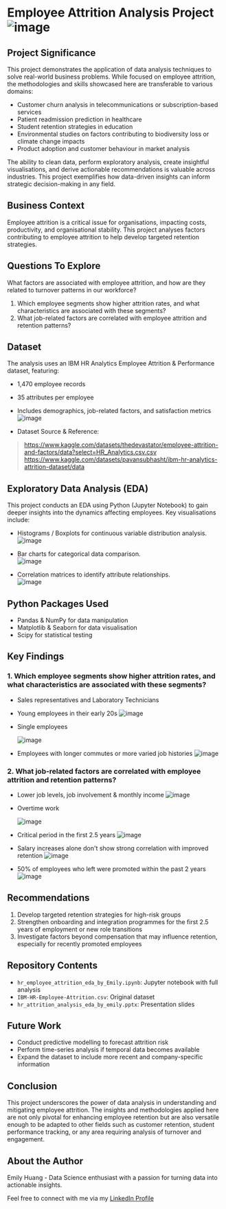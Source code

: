 # Employee Attrition Analysis Project ![image](https://github.com/user-attachments/assets/02cd653b-d013-488f-a95c-1cf8d4e9801b)


## Project Significance
This project demonstrates the application of data analysis techniques to solve real-world business problems. While focused on employee attrition, the methodologies and skills showcased here are transferable to various domains:

- Customer churn analysis in telecommunications or subscription-based services
- Patient readmission prediction in healthcare
- Student retention strategies in education
- Environmental studies on factors contributing to biodiversity loss or climate change impacts
- Product adoption and customer behaviour in market analysis

The ability to clean data, perform exploratory analysis, create insightful visualisations, and derive actionable recommendations is valuable across industries. This project exemplifies how data-driven insights can inform strategic decision-making in any field.

## Business Context
Employee attrition is a critical issue for organisations, impacting costs, productivity, and organisational stability. This project analyses factors contributing to employee attrition to help develop targeted retention strategies.

## Questions To Explore
What factors are associated with employee attrition, and how are they related to turnover patterns in our workforce?

1. Which employee segments show higher attrition rates, and what characteristics are associated with these segments?
2. What job-related factors are correlated with employee attrition and retention patterns?

## Dataset
The analysis uses an IBM HR Analytics Employee Attrition & Performance dataset, featuring:
- 1,470 employee records
- 35 attributes per employee
- Includes demographics, job-related factors, and satisfaction metrics
  ![image](https://github.com/user-attachments/assets/200d20e6-ffdc-4145-95e7-99b7684e43bb)

- Dataset Source & Reference:
> https://www.kaggle.com/datasets/thedevastator/employee-attrition-and-factors/data?select=HR_Analytics.csv.csv
> https://www.kaggle.com/datasets/pavansubhasht/ibm-hr-analytics-attrition-dataset/data

## Exploratory Data Analysis (EDA)
This project conducts an EDA using Python (Jupyter Notebook) to gain deeper insights into the dynamics affecting employees. Key visualisations include:

* Histograms / Boxplots for continuous variable distribution analysis.
 ![image](https://github.com/user-attachments/assets/7907995c-ef87-430b-a909-be5b5da8ff09)
 
* Bar charts for categorical data comparison.  
 ![image](https://github.com/user-attachments/assets/a88b4dca-8a01-4203-a0ac-8c6e079544c2)

* Correlation matrices to identify attribute relationships.  
 ![image](https://github.com/user-attachments/assets/91804c3c-46e7-42f4-839b-7384fa26d986)

## Python Packages Used
* Pandas & NumPy for data manipulation
* Matplotlib & Seaborn for data visualisation
* Scipy for statistical testing

## Key Findings 
### 1. Which employee segments show higher attrition rates, and what characteristics are associated with these segments?
* Sales representatives and Laboratory Technicians 
* Young employees in their early 20s
 ![image](https://github.com/user-attachments/assets/e6708cc5-4fa6-416f-affa-7d228f31a70b)
* Single employees
  
  ![image](https://github.com/user-attachments/assets/e1491aba-d8fb-4598-a8a9-32b5d489d7b0)
* Employees with longer commutes or more varied job histories
 ![image](https://github.com/user-attachments/assets/1c87c57d-6531-432a-9d00-d02e4c209c42)

### 2. What job-related factors are correlated with employee attrition and retention patterns?
* Lower job levels, job involvement & monthly income
  ![image](https://github.com/user-attachments/assets/fb594309-347d-4a17-846f-325718e944f2)

* Overtime work
  
  ![image](https://github.com/user-attachments/assets/19159d00-3599-4a30-b319-9e1ed040c896)

* Critical period in the first 2.5 years
 ![image](https://github.com/user-attachments/assets/e09eeade-c9f0-4521-ae0e-8ae15f70a329)

* Salary increases alone don't show strong correlation with improved retention
  ![image](https://github.com/user-attachments/assets/dc1eb973-2242-44cf-b2b1-817d82d7f6b4)

* 50% of employees who left were promoted within the past 2 years
 ![image](https://github.com/user-attachments/assets/2a3e0f30-e53d-4bd7-a3de-10f760cfe8d9)


## Recommendations
1. Develop targeted retention strategies for high-risk groups
2. Strengthen onboarding and integration programmes for the first 2.5 years of employment or new role transitions
3. Investigate factors beyond compensation that may influence retention, especially for recently promoted employees

## Repository Contents
- `hr_employee_attrition_eda_by_Emily.ipynb`: Jupyter notebook with full analysis
- `IBM-HR-Employee-Attrition.csv`: Original dataset
- `hr_attrition_analysis_eda_by_emily.pptx`: Presentation slides


## Future Work
- Conduct predictive modelling to forecast attrition risk
- Perform time-series analysis if temporal data becomes available
- Expand the dataset to include more recent and company-specific information


## Conclusion
This project underscores the power of data analysis in understanding and mitigating employee attrition. The insights and methodologies applied here are not only pivotal for enhancing employee retention but are also versatile enough to be adapted to other fields such as customer retention, student performance tracking, or any area requiring analysis of turnover and engagement.

## About the Author
Emily Huang - Data Science enthusiast with a passion for turning data into actionable insights. 

Feel free to connect with me via my [LinkedIn Profile](www.linkedin.com/in/emily-huang-3021212as)
